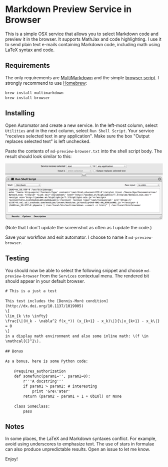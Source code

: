 # Markdown Preview Service in Browser

This is a simple OSX service that allows you to select Markdown code and preview it in the browser. It supports MathJax and code highlighting. I use it to send plain text e-mails containing Markdown code, including math using LaTeX syntax and code.

## Requirements

The only requirements are [MultiMarkdown](http://fletcherpenney.net/multimarkdown) and the simple [browser script](https://gist.github.com/defunkt/318247). I strongly recommend to use [Homebrew](http://brew/sh):
````
brew install multimarkdown
brew install browser
````

## Installing

Open Automator and create a new service. In the left-most column, select
`Utilities` and in the next column, select `Run Shell Script`. Your service
"receives selected text in any application". Make sure the box "Output replaces
selected text" is left unchecked.

Paste the contents of `md-preview-browser.txt` into the shell script body. The
result should look similar to this:

![Automator Screenshot](md-preview-browser.png "Automator Screenshot")

(Note that I don't update the screenshot as often as I update the code.)

Save your workflow and exit automator. I choose to name it `md-preview-browser`.

## Testing

You should now be able to select the following snippet and choose `md-preview-browser` from the `Services` contextual menu. The rendered bit should appear in your default browser.


    # This is a just a test

    This test includes the [Dennis-Moré condition](http://dx.doi.org/10.1137/1019005)
    \[
    \lim_{k \to \infty}
    \frac{\|(H_k - \nabla^2 f(x_*)) (x_{k+1} - x_k)\|}{\|x_{k+1} - x_k\|} = 0
    \]
    in a display math environment and also some inline math: \(f \in \mathcal{C}^2\).

    ## Bonus

    As a bonus, here is some Python code:

        @requires_authorization
        def somefunc(param1='', param2=0):
            r'''A docstring'''
            if param1 > param2: # interesting
                print 'Gre\'ater'
            return (param2 - param1 + 1 + 0b10l) or None

        class SomeClass:
            pass

## Notes

In some places, the LaTeX and Markdown syntaxes conflict. For example, avoid using underscores to emphasize text. The use of stars in formulae can also produce unpredictable results. Open an issue to let me know.

Enjoy!


